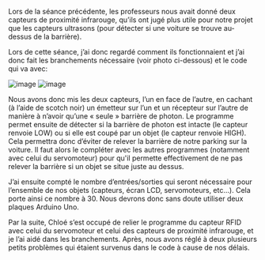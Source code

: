 Lors de la séance précédente, les professeurs nous avait donné deux capteurs de proximité infrarouge, qu’ils ont jugé plus utile pour notre projet que les capteurs ultrasons 
(pour détecter si une voiture se trouve au-dessus de la barrière). 

Lors de cette séance, j’ai donc regardé comment ils fonctionnaient et j’ai donc fait les branchements nécessaire (voir photo ci-dessous) et le code qui va avec:

![image](https://user-images.githubusercontent.com/120109320/216586010-f7632ac3-8397-4b26-b945-b9e0643684ae.png)
![image](https://user-images.githubusercontent.com/120109320/216590668-0d66594a-9d90-4297-ad49-10eb4c2c7f70.png)


Nous avons donc mis les deux capteurs, l’un en face de l’autre, en cachant (à l’aide de scotch noir) un émetteur sur l’un et un récepteur sur l’autre de manière à n’avoir qu’une « seule » barrière de photon. 
Le programme permet ensuite de détecter si la barrière de photon est intacte (le capteur renvoie LOW) ou si elle est coupé par un objet (le capteur renvoie HIGH). 
Cela permettra donc d’éviter de relever la barrière de notre parking sur la voiture. Il faut alors le compléter avec les autres programmes (notamment avec celui du servomoteur) pour qu'il permette effectivement de ne pas relever la barrière si un objet se situe juste au dessus.

J’ai ensuite compté le nombre d’entrées/sorties qui seront nécessaire pour l’ensemble de nos objets (capteurs, écran LCD, servomoteurs, etc…). 
Cela porte ainsi ce nombre à 30. Nous devrons donc sans doute utiliser deux plaques Arduino Uno.

Par la suite, Chloé s’est occupé de relier le programme du capteur RFID avec celui du servomoteur et celui des capteurs de proximité infrarouge, et je l’ai aidé dans les branchements. 
Après, nous avons réglé à deux plusieurs petits problèmes qui étaient survenus dans le code à cause de nos délais.
